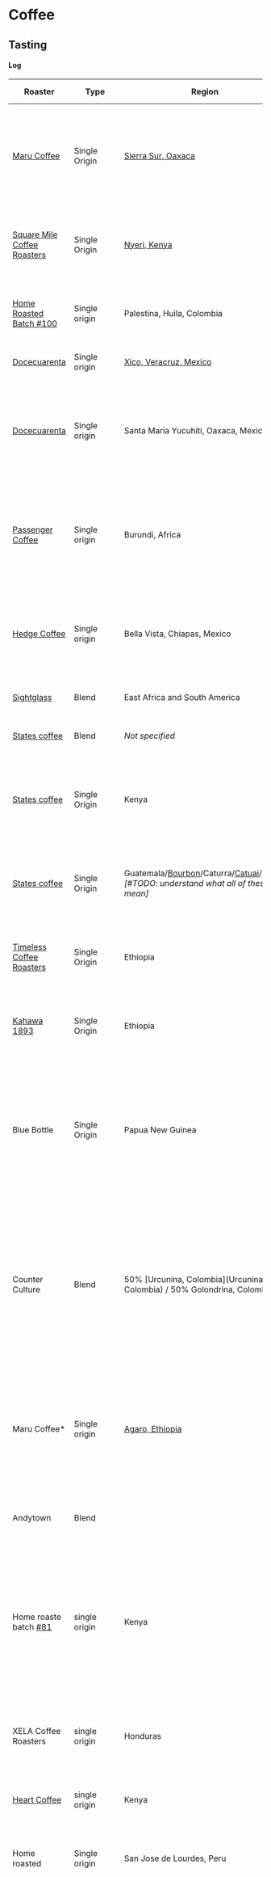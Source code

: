 # Coffee


## Tasting

#### Log
| **Roaster** | **Type** | **Region** | **Varietal** | **Drink date** | **Description** | **Brew method** | **Process** |
|---- | ---- | ---- | ---- | ---- |----| ----| ----|
|[Maru Coffee](https://www.marucoffee.com/)|Single Origin|[Sierra Sur, Oaxaca](https://en.wikipedia.org/wiki/Sierra_Sur_de_Oaxaca)|Typica, Caturra, Mundo Novo|27 Nov 2022|Sweet and smooth, with a caramel-like buttery finish. Even and well-balnaced. Sums into a wonderful cup that that just tastes yummy. Great for everday. I wonder how it would drink brewed in a french press.|V60|Washed
|[Square Mile Coffee Roasters](https://shop.squaremilecoffee.com/)|Single Origin|[Nyeri, Kenya](https://en.wikipedia.org/wiki/Nyeri)|SL28, SL34, Ruiru 11, Batian|10 Oct 2022|I sense a pronounced "peak" of sourness in the middle of the taste that levels out into a sweet finish. A tad bit of tannic grip at the end too.|V60|Washed|
|[Home Roasted Batch #100](https://docs.google.com/spreadsheets/d/1aH58w2qIBGqEbM_Dfpmq_KhUNhTc48ZHuMJqiuyN_lY/edit#gid=0)|Single origin|Palestina, Huila, Colombia|Pink Bourbon|29 December 2021|A sweet, chocolatey cup. Medium body. The taste is stable throughout the sip. A solid everyday morning coffee.|V60|Fully washed
|[Docecuarenta](https://docecuarenta.com/)|Single origin|[Xico, Veracruz, Mexico](https://en.wikipedia.org/wiki/Xico,_Veracruz)|Micro-Beneficio La Joya|10 October 2021|A pronounced tropical fruit-like sweetness with a toasty finish. |V60|Natural
|[Docecuarenta](https://docecuarenta.com/)|Single origin|Santa María Yucuhiti, Oaxaca, Mexico|Guadalupe Miramar|10 October 2021|Yummy notes of molasses in a blanced, creamy body. *Note: the molasses notes almost reminds me of those delicious, sugar-hardended raisisns I would sometimes find on the tops of sticky buns.*|V60|Natural
|[Passenger Coffee](https://www.passengercoffee.com/) | Single origin |Burundi, Africa |Red Bourbon, Mibirizi |24-July-2021|It finishes in a satisfyingly clean way while its complexity brings me back for more sips to try to figure it out. So far, I’ve gotten a plummy sweetness in and a milk chocolatey rich medium body. |[cold brew](https://docs.google.com/spreadsheets/d/1aH58w2qIBGqEbM_Dfpmq_KhUNhTc48ZHuMJqiuyN_lY/edit#gid=1060292102)|Wet process
|[Hedge Coffee](https://hedge.coffee/) | Single origin |Bella Vista, Chiapas, Mexico |Bourboun, Caturra, and Catimor |6-Feb-2021|Medium body that holds a set of a complex/difficult-to-decipher earthy tones that mellow out into a dark chocoloate-like sweetness/tartness that makes me salivate after swallowing. Yum.|V60|Washed.
|[Sightglass](https://sightglasscoffee.com) | Blend |East Africa and South America|"Winter Solstice"|29-Dec-2020|Nutty and tart. A bit thinner than I typically like in a moring coffee.|V60|*Not specified*
|[States coffee ](http://www.statescoffee.com/) | Blend |*Not specified*|"Heart + Soul"|29-Dec-2020|A dark cherry-like sweetness in a smooth fully bodied coffee. Great. |V60|Washed and natural varietals.
|[States coffee ](http://www.statescoffee.com/) | Single Origin | Kenya|Gatomboya|19-Dec-2020|Bright and balanced. I'm getting orangey notes that, on the spectrum of tart <---> sweeet, are pleasantly closer to "tart." A fun morning coffee. | V60|Washed.
|[States coffee ](http://www.statescoffee.com/) | Single Origin | Guatemala/[Bourbon](https://en.wikipedia.org/wiki/Bourbon_coffee)/Caturra/[Catuai](https://perfectdailygrind.com/2020/04/exploring-the-catuai-coffee-variety/)/Pache *[#TODO: understand what all of these mean]* | [Agaro Gera](https://en.wikipedia.org/wiki/Agaro) | 5-Dec-2020 | A good cold morning coffee: well-balanced, good [medium] body with tasting notes of almond and nougat. Smooth and enjoyable. I'll be trying another one of their coffees. |V60|Washed
|[Timeless Coffee Roasters ](https://timelesscoffee.com/timeless) | Single Origin | Ethiopia | [Agaro Gera](https://en.wikipedia.org/wiki/Agaro) | 15-Nov-2020 | A juicy start that mellows into peach-like sweetness. Medium-bodied. A solid cup, tho not memorable.|Aeropress (inverted)|Washed
|[Kahawa 1893 ](https://kahawa1893.com/) | Single Origin | Ethiopia | Guji | 17-Oct-2020 | Blueberry-like sweetness that turns into a tartness I associated with plums in the aftertaste. A good once-in-a-while kind of coffee.| V60| Natural process|
| Blue Bottle | Single Origin | Papua New Guinea | *Not sure*  | 11-Oct-2020 | Earthy and comforting, with a bit of nectarine in the finish. Silky and well-balanced, this is a wonderul morning coffee to me. It's the kind of coffee with complexity that will unravel itself over many cups without a single overpowering note that am likely tire of. | V60| *Not sure*|
| Counter Culture | Blend |  50% [Urcunina, Colombia](Urcunina, Colombia) / 50% Golondrina, Colombia | - | 27-Sep-2020 | "Sturdy" is the first adjective that comes to mind when I think about this coffee: the flavors were a bit blunt (dark Chocolate with a bit of a sweetness at the end) delivered in a well-balanced medium bodied cup. This coffee felt big to me. "Big" in so far as it's a blend that's been constructed to appeal to a large audience by way of "sanding" off the complex edges.  | V60| Washed Process|
| Maru Coffee* | Single origin |  [Agaro, Ethiopia](https://en.wikipedia.org/wiki/Agaro) | Nano Genji (grower) | 23-May-2020 | Rich! It has a coconut oil-like richness/fattiness to it that coats my mouth and finishes with an upward, dark chocolate-like sweetness. Not like the more floral, thinner Ethiopian coffees I've had before...yum.  | Aeropress (inverted, 1m30s steep; 207° F) | Organic Washed Process|
| Andytown | Blend | | "Wind and Sea" | 25-April-2020 | Wonderfully balanced; creamy in the mouth and a bit tangy in a Strauss yogurt kind of way...need to try this one again! | Japanese-style iced coffee |
| Home roaste batch [#81](https://docs.google.com/spreadsheets/d/1aH58w2qIBGqEbM_Dfpmq_KhUNhTc48ZHuMJqiuyN_lY/edit#gid=0) | single origin | Kenya | Othaya Gura AB |5-Apr-2020 | After three roasts, I think I've got this bean dialed. It's a balanced cup with a rich and smooth body that reminds me of coconut oil. The sourness/sweetness of the cup is enough to be noticeable without being overpowering...reminds me of a green apple without its skin.
|XELA Coffee Roasters| single origin | Honduras | Alto de Los Santos (farm) | 30 Nov 2019 | Smell: sweet and fruity; Body: medium and substantial (good for the morning); Taste: blueberry-like sweetness that finishes with the richness of carmel
| [Heart Coffee](https://www.heartroasters.com) | single origin | Kenya | Kiambu | 7 Oct 2019 |Wonderful medium body (great for a morning cup) with a grapefruit-like finish
| Home roasted | Single origin | San Jose de Lourdes, Peru | Caserio Buenos Aires | 14 Sep 2019 | Starts off bright and juicy, like biting into an apple and then gradually slides into a rich, but not too rich, dark chocolate, medium-bodied coffee
| [Café Villarías](https://cafevillarias.com) | blend (caracolillo + planchuela beans) | Chiapas, Mexico | Mezcla de la casa | 4 May 2019 | This is what I've come to want and expect from a breakfast coffee: a kind of body that weighs in my mouth just enough to appreciate it, notes that are clear (in this case dark chocolate) and knowable enough that I have the language/a framework/a place to start thinking more about it. There are also other things going on (maybe a bit of smokiness?) that create enough curiosity for me to look forward to tomorrow morning's cup to see what else unravels.|
| La Colombe | single origin | China-Yunnan | Fuyan County, Yunnan Province | 24 Nov 2018 | Smooth and balanced with a milk-chocolate sweetness. Eager to try it again to unpack what else is going on in there.|
| Blue Bottle | single origin | North Sumatra, Indonesia | *Sumatra Lake Toba Blue Batak* | 6 Nov 2018 | It's almost like each sip has "time"...it starts with a pleasant acidity that turns into sweetness and finishes with the richness and silkiness of coconut oil without being overwhelming at any point.
| Verve | single origin | Guatemala | *Santa Clara Pacamara* | October, 2018 | Subtly sharp, with just enough sweetness to make inoffensive. Good body. Drinks like a cup of coffee i could have many times, not tire of and continue to find new things to notice.
| Home roasted | single origin | Ethiopia | *Hambela Hassan* | August, 2018 | bright with body; delightful for the morning |
| heart | single origin | Colombia | | *Fabio Escobar* | August, 2018 |
| Ritual | single origin | Colombia | *El Guamo* | Jul 2018
| Verve | single origin | Honduras | *El Brujo* | Jul 2018
| Equator | single origin | Costa Rica | *Costa Rica Beneficio Santa Rosa 1900* | Jul 2018
| George Howell | single origin | Rwanda | *Kanzu* |  Apr 2018
| Wrecking Ball | single origin | Peru | *Peru Saltillo Finca Tasta* |  Apr 2018
| Blue Bottle | single origin | Guatemala | *Cobán Santa Isabel Caturra* |  January, 2018

`*Favorite coffee at the moment`

#### Framework
Things I've foundh helpful to remember:
- First, think about whether the different "Tasting vectors" sum/work together.
- Second, work to understand the factors contributing to how the coffee tastes/feels.

Tasting vectors
- _Flavor and aftertaste_: how it tastes; the flavors that stand out.
- _Acidity_: the bright, tangy, fruity, or wine-like flavor characteristics.
- _Body_: the physical mouthfeel and texture of a coffee. The amount of oils extracted from the coffee contribute to its "thickness." This cna range from thin and watery to thick and creamy.
- _Balance_: how well the coffee's aroma, flavor, aftertaste, and body sum together.


## Roasting
[Roast tracking log](https://docs.google.com/spreadsheets/d/1aH58w2qIBGqEbM_Dfpmq_KhUNhTc48ZHuMJqiuyN_lY/edit?usp=sharing)

### Tools
+  Roaster: [Fresh Roast SR 340](https://www.roastmasters.com/freshroast-sr340.html)
    + ~~I'd like to figure out a way to vent the exhaust outside. In our previous apartment, I'd use the vent over the range or use a cantilevered platform to position the roaster outside. In our current apartment, the window screens are a bit of a pain to remove and the range doesn't have a ventilation system.~~
    + UPDATE (29 December 2021): The apartment we're now living in has an exhaust hood above the range; [batch #100](https://docs.google.com/spreadsheets/d/1aH58w2qIBGqEbM_Dfpmq_KhUNhTc48ZHuMJqiuyN_lY/edit#gid=0) was the first I did inside and it worked well enough to do again (the hood handled the roasting smoke without issue).
    + I value the built-in cooling cycle. It brings the beans down from temperature quickly. This has helped me be more precise with roasts as I no longer need to consider how the beans continue to roast once the roaster's power cuts off.
+  Scale: [Jennings CJ-4000 Compact Digital Weigh Scale 4000g x 0.5g](https://www.amazon.com/Jennings-CJ-4000-Compact-Digital-Adapter/dp/B004C3CAB8); modified to eliminate the beeping sound (*see [instructions](https://web.archive.org/save/https://www.reddit.com/r/AskEngineers/comments/3u9rfu/cutting_trace_on_pcb_am_i_in_the_right_spot/)*).
    + A great starter scale.
    + I'm making more cold brew these days which means making larger volume poors more quickly. It's in these cases where I've noticed the scale's slow response time to be problematic.
+  Cooling: the Fresh Roast SR 340 built-in cooling cycle.

## Brewing

### V60
+ Meta
  + Ratio (water:coffee): 15:1
  + Grind size: 17 (Baratza Encore)
+ Process
    + _Pre-pour: Readying the coffee beans_ 
        1. Start heating up water 
        2. Determine the number of cups of coffee you want to make
        3. Multiply the number of cups you determined in "Step 1" by 20. _This number will become the weight of coffee you will end up grinding and brewing._
        4. Weigh out _insert number from "Step 2"_ grams of coffee
        5. Grind coffee. _I've found success with adjusting the grinder such that it outputs fines that are around the size of table salt granules_
        6. Put the V60 on top of the container/caraffe the coffee will drip into
        7. Place the coffe filter into the V60
        8. Pour enough hot water onto the coffee filter to fully saturate it
        9. Let all of the water pass through the filter 
        10. Dump out the water. _This hot water does two things: heats up the V60 and flushes any remaining paper-y taste from the filter._
        11. Pour grounds into the damp filter that is now sitting in the V60
        12. Jiggle the V60 so the coffee grounds form a flat bed. _The "jiggling" motion I've found helpful for flattening the grounds is why I prefer using [Hario's V60 glass dripper situated in a plastic base](https://www.hario-usa.com/collections/drippers/products/v60-glass-coffee-dripper-03). Reason: I can move the dripper about witout needing to worry about the dripper and the carafee coming into contact with one another._
        13. Create a small well in the ground bed. _I use the stem/handle of a slender cyllindircal spoon. You could also use your finger ;)_
        14. Zero the scale 
        15. Woosh! Now you are ready to start brewing.

    + _First Pour_
        1. Start a stopwatch just as you start pouring
        2. Pour the water into the well you formed and then move outwards in concentric circles. _I've found I'm able to produce the smoothest and most "circular" pours when I imagine the motion originating from my shoulder rather than from, say, my wrist._
        3. Pour a total of _2x the weight of the amount of coffee you weighed out in "Step 4" above_ into the V60
        4. Let the coffee bloom/be still until the stopwatch you started in "Step 1" reaches 30-45 seconds. _This time allows for the C02 that developed – and became trapped in the coffee during the roasting process – to escape.

    + _Secound Pour_
        1. Begin your second pour just as you did your first one: pouring hot water in concentric circles until the scale reads 60% of your total desired brew weight. _Total desired brew weight = the amount of coffee you weighed in "Step 4" of the "Pre-pour" process multipled by 15. E.g. 450g of water for 30g of coffee._
        2. Weight about 15-25 seconds

    + _Third Pour_
        1. Once most of the water from the second pour has passed through the grounds, but _before_ all of the water has passed thread (read: the coffee bed is visible), begin your third pour as you did the two pours before: pouring hot water in concentric circles.
        2. For this last pour, you're going to pour 40% of the remaining water weight (or whatever ends up being the difference between the weight your scale currently reads and the total weight you calcualted in "Step 1" of the _Second Pour_ section above).
        3. Now, take the V60 off your caraffee when either of the following happens: 1) all of the hot water has passed through the beans _or_ 2) 3 minutes and 30 seconds have elapsed since you began your first pour
        4. Swirl the coffee in the caraffe. _This helps to combine all of the coffee together that will have entered the caraffee at varying points throughout the brewing process._
        5. That's it! Enjoy ^ _ ^


### Aeroporess
  + Meta
    + Ratio (water:coffee): 14:1
    + Grind size: 17 (Baratza Encore)
    + Method: inverted
  + Process

### Tools

+  Grinder: [Baratza Encore (Refurb)](https://www.google.com/search?q=baratza+encore+refurb&rlz=1C5CHFA_enUS704US704&oq=baratza+encore+refurb&aqs=chrome..69i57.4017j0j4&sourceid=chrome&ie=UTF-8)
+  Scale: [Jennings CJ-4000 Compact Digital Weigh Scale 4000g x 0.5g](https://www.amazon.com/Jennings-CJ-4000-Compact-Digital-Adapter/dp/B004C3CAB8)
+  Dripper: [Hario, V60 Glass Dripper, Size 02](https://www.amazon.com/Hario-Glass-Coffee-Dripper-Black/dp/B002VUSWGQ)
+  Filters: [Hario V60 Paper Coffee Filters, Size 02, Natural](https://www.amazon.com/Hario-Paper-Coffee-Filters-Natural/dp/B001O0R46I/ref=sr_1_1?s=home-garden&ie=UTF8&qid=1532415935&sr=1-1&keywords=Hario+V60+Paper+Coffee+Filters%2C+Size+02%2C+Natural)
+  Kettle: [Bonavita BV382510V 1.0L Digital Variable Temperature Gooseneck Kettle](https://www.amazon.com/Bonavita-BV382510V-Variable-Temperature-Gooseneck/dp/B005YR0F40/ref=sr_1_3?s=home-garden&ie=UTF8&qid=1532416002&sr=1-3&keywords=electric+kettle+bonavita)

### Set up
![Coffee cart](https://github.com/PTPells/ptpedia/blob/master/assets/coffee-cart-labeled.png)


## Notes

### Meta
  + 4-October: To become more practiced at tasting, I'm broadening the scope of the tasting table to include any coffee I try.

### Equipment
**Fresh Roast SR 340**


### Tasting

+ I wonder if taste can have speed. Speed as in body (light = fast; heavy = slow). Speed as in tasting notes: *Do the flavors reveal themselves immediately upfront? Do the flavors change/unravel as the coffee sits in your mouth? Are they flavors you want to keep in your mouth for a while?* Chocolate, for example, is something I enjoy letting melt in my mouth, wanting to savor the small bite for as long as i can. And if there is something to tastes having "speed" – are there certain foods I prefer at different times because of how quickly or slowly they "eat" or "drink"? is there anything to preferring slower coffees in the morning? coffees that lead me to slow down, savor and appreciate?
